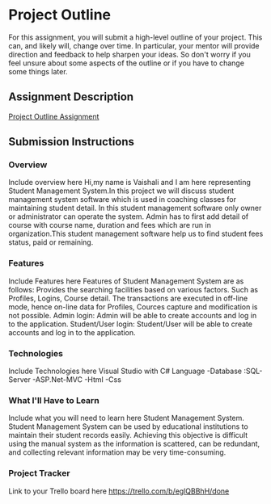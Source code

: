 # Project Outline
For this assignment, you will submit a high-level outline of your project. This can, and likely will, change over time. In particular, your mentor will provide direction and feedback to help sharpen your ideas. So don't worry if you feel unsure about some aspects of the outline or if you have to change some things later.

## Assignment Description
[Project Outline Assignment](https://education.launchcode.org/liftoff/modules/assignments/project-outline)

## Submission Instructions

### Overview
Include overview here
Hi,my name is Vaishali  and I am here representing Student Management System.In this project we will discuss student management system software which is used in coaching classes for maintaining student detail. 
	In this student management software only owner or administrator can operate the system. Admin has to first add detail of course with course name, duration and fees which are run in organization.This student management software help us to find student fees status, paid or remaining.
### Features
Include Features here
Features of Student Management System are as follows: Provides the searching facilities based on various factors. Such as Profiles, Logins, Course detail. The transactions are executed in off-line mode, hence on-line data for Profiles, Cources capture and modification is not possible.
Admin login: Admin will be able to create accounts and log in to the application.
Student/User login: Student/User will be able to create accounts and log in to the application.
### Technologies
Include Technologies here
Visual Studio  with C# Language
 -Database :SQL-Server 
 -ASP.Net-MVC
 -Html
 -Css
 
### What I'll Have to Learn
Include what you will need to learn here
Student Management System. Student Management System can be used by educational institutions to maintain their student records easily. Achieving this objective is difficult using the manual system as the information is scattered, can be redundant, and collecting relevant information may be very time-consuming.
### Project Tracker
Link to your Trello board here
https://trello.com/b/eglQBBhH/done
